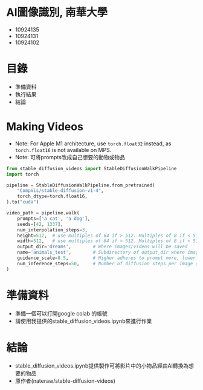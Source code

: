 # AI圖像識別, 南華大學
 * 10924135 
 * 10924131 
 * 10924102
   
# 目錄
* 準備資料
* 執行結果
* 結論
  
# Making Videos
* Note: For Apple M1 architecture, use ```torch.float32``` instead, as ```torch.float16``` is not available on MPS.
* Note: 可將prompts改成自己想要的動物或物品
```python
from stable_diffusion_videos import StableDiffusionWalkPipeline
import torch

pipeline = StableDiffusionWalkPipeline.from_pretrained(
    "CompVis/stable-diffusion-v1-4",
    torch_dtype=torch.float16,
).to("cuda")

video_path = pipeline.walk(
    prompts=['a cat', 'a dog'],
    seeds=[42, 1337],
    num_interpolation_steps=3,
    height=512,  # use multiples of 64 if > 512. Multiples of 8 if < 512.
    width=512,   # use multiples of 64 if > 512. Multiples of 8 if < 512.
    output_dir='dreams',        # Where images/videos will be saved
    name='animals_test',        # Subdirectory of output_dir where images/videos will be saved
    guidance_scale=8.5,         # Higher adheres to prompt more, lower lets model take the wheel
    num_inference_steps=50,     # Number of diffusion steps per image generated. 50 is good default
)
```
# 準備資料
* 準備一個可以打開google colab 的帳號
* 請使用我提供的stable_diffusion_videos.ipynb來進行作業

# 結論
* stable_diffusion_videos.ipynb提供製作可將影片中的小物品經由AI轉換為想要的物品
* 原作者(nateraw/stable-diffusion-videos)
